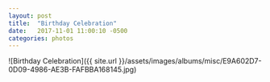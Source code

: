 ```yaml
---
layout: post
title:  "Birthday Celebration"
date:   2017-11-01 11:00:10 -0500
categories: photos
---
```


![Birthday Celebration]({{ site.url }}/assets/images/albums/misc/E9A602D7-0D09-4986-AE3B-FAFBBA168145.jpg)
